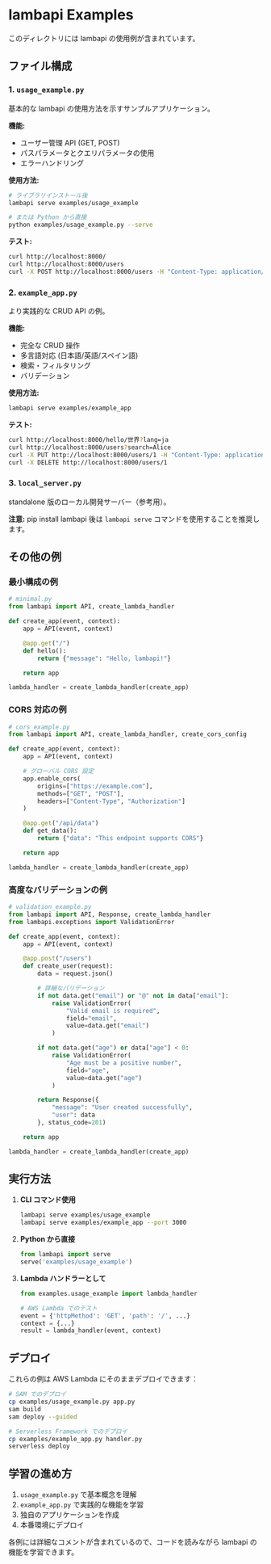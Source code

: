 # lambapi Examples

このディレクトリには lambapi の使用例が含まれています。

## ファイル構成

### 1. `usage_example.py`
基本的な lambapi の使用方法を示すサンプルアプリケーション。

**機能:**
- ユーザー管理 API (GET, POST)
- パスパラメータとクエリパラメータの使用
- エラーハンドリング

**使用方法:**
```bash
# ライブラリインストール後
lambapi serve examples/usage_example

# または Python から直接
python examples/usage_example.py --serve
```

**テスト:**
```bash
curl http://localhost:8000/
curl http://localhost:8000/users
curl -X POST http://localhost:8000/users -H "Content-Type: application/json" -d '{"name":"Test User"}'
```

### 2. `example_app.py`
より実践的な CRUD API の例。

**機能:**
- 完全な CRUD 操作
- 多言語対応 (日本語/英語/スペイン語)
- 検索・フィルタリング
- バリデーション

**使用方法:**
```bash
lambapi serve examples/example_app
```

**テスト:**
```bash
curl http://localhost:8000/hello/世界?lang=ja
curl http://localhost:8000/users?search=Alice
curl -X PUT http://localhost:8000/users/1 -H "Content-Type: application/json" -d '{"name":"Updated Alice"}'
curl -X DELETE http://localhost:8000/users/1
```

### 3. `local_server.py`
standalone 版のローカル開発サーバー（参考用）。

**注意:** pip install lambapi 後は `lambapi serve` コマンドを使用することを推奨します。

## その他の例

### 最小構成の例

```python
# minimal.py
from lambapi import API, create_lambda_handler

def create_app(event, context):
    app = API(event, context)

    @app.get("/")
    def hello():
        return {"message": "Hello, lambapi!"}

    return app

lambda_handler = create_lambda_handler(create_app)
```

### CORS 対応の例

```python
# cors_example.py
from lambapi import API, create_lambda_handler, create_cors_config

def create_app(event, context):
    app = API(event, context)

    # グローバル CORS 設定
    app.enable_cors(
        origins=["https://example.com"],
        methods=["GET", "POST"],
        headers=["Content-Type", "Authorization"]
    )

    @app.get("/api/data")
    def get_data():
        return {"data": "This endpoint supports CORS"}

    return app

lambda_handler = create_lambda_handler(create_app)
```

### 高度なバリデーションの例

```python
# validation_example.py
from lambapi import API, Response, create_lambda_handler
from lambapi.exceptions import ValidationError

def create_app(event, context):
    app = API(event, context)

    @app.post("/users")
    def create_user(request):
        data = request.json()

        # 詳細なバリデーション
        if not data.get("email") or "@" not in data["email"]:
            raise ValidationError(
                "Valid email is required",
                field="email",
                value=data.get("email")
            )

        if not data.get("age") or data["age"] < 0:
            raise ValidationError(
                "Age must be a positive number",
                field="age",
                value=data.get("age")
            )

        return Response({
            "message": "User created successfully",
            "user": data
        }, status_code=201)

    return app

lambda_handler = create_lambda_handler(create_app)
```

## 実行方法

1. **CLI コマンド使用**
   ```bash
   lambapi serve examples/usage_example
   lambapi serve examples/example_app --port 3000
   ```

2. **Python から直接**
   ```python
   from lambapi import serve
   serve('examples/usage_example')
   ```

3. **Lambda ハンドラーとして**
   ```python
   from examples.usage_example import lambda_handler

   # AWS Lambda でのテスト
   event = {'httpMethod': 'GET', 'path': '/', ...}
   context = {...}
   result = lambda_handler(event, context)
   ```

## デプロイ

これらの例は AWS Lambda にそのままデプロイできます：

```bash
# SAM でのデプロイ
cp examples/usage_example.py app.py
sam build
sam deploy --guided

# Serverless Framework でのデプロイ
cp examples/example_app.py handler.py
serverless deploy
```

## 学習の進め方

1. `usage_example.py` で基本概念を理解
2. `example_app.py` で実践的な機能を学習
3. 独自のアプリケーションを作成
4. 本番環境にデプロイ

各例には詳細なコメントが含まれているので、コードを読みながら lambapi の機能を学習できます。
